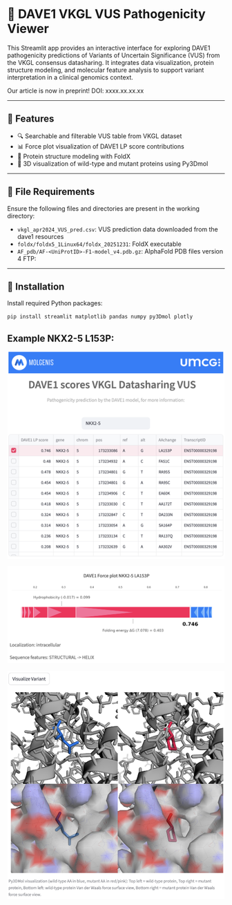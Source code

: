 # 🧬 DAVE1 VKGL VUS Pathogenicity Viewer

This Streamlit app provides an interactive interface for exploring DAVE1 pathogenicity predictions of Variants of Uncertain Significance (VUS) from the VKGL consensus datasharing. It integrates data visualization, protein structure modeling, and molecular feature analysis to support variant interpretation in a clinical genomics context.

Our article is now in preprint! DOI: xxxx.xx.xx.xx

---

## 🚀 Features

- 🔍 Searchable and filterable VUS table from VKGL dataset
- 📊 Force plot visualization of DAVE1 LP score contributions
- 🧬 Protein structure modeling with FoldX
- 🧪 3D visualization of wild-type and mutant proteins using Py3Dmol

---

## 📁 File Requirements

Ensure the following files and directories are present in the working directory:

- `vkgl_apr2024_VUS_pred.csv`: VUS prediction data downloaded from the dave1 resources
- `foldx/foldx5_1Linux64/foldx_20251231`: FoldX executable
- `AF_pdb/AF-<UniProtID>-F1-model_v4.pdb.gz`: AlphaFold PDB files version 4 FTP: 

---

## 🧪 Installation

Install required Python packages:

```bash
pip install streamlit matplotlib pandas numpy py3Dmol plotly

```

## Example NKX2-5 L153P:

![table](images/table.png)

![force_plot](images/force_plot.png)

![force_plot](images/py3dmol.png)